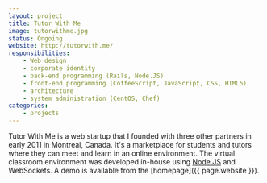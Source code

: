 ```yaml
---
layout: project
title: Tutor With Me
image: tutorwithme.jpg
status: Ongoing
website: http://tutorwith.me/
responsibilities:
    - Web design
    - corporate identity
    - back-end programming (Rails, Node.JS)
    - front-end programming (CoffeeScript, JavaScript, CSS, HTML5)
    - architecture
    - system administration (CentOS, Chef)
categories:
    - projects
---
```


Tutor With Me is a web startup that I founded with three other partners in early 2011 in Montreal, Canada. It's a marketplace for students and tutors where they can meet and learn in an online environment. The virtual classroom environment was developed in-house using [Node.JS](http://nodejs.org/) and WebSockets. A demo is available from the [homepage]({{ page.website }}).